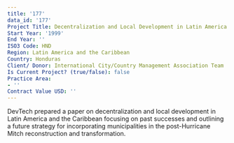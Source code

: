 ```yaml
---
title: '177'
data_id: '177'
Project Title: Decentralization and Local Development in Latin America and the Caribbean
Start Year: '1999'
End Year: ''
ISO3 Code: HND
Region: Latin America and the Caribbean
Country: Honduras
Client/ Donor: International City/Country Management Association Team
Is Current Project? (true/false): false
Practice Area:
- ''
Contract Value USD: ''
---
```


DevTech prepared a paper on decentralization and local development in Latin America and the Caribbean focusing on past successes and outlining a future strategy for incorporating municipalities in the post-Hurricane Mitch reconstruction and transformation.